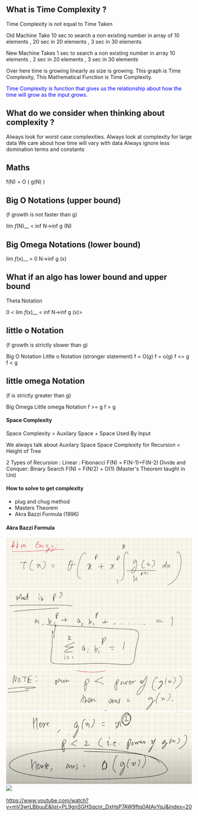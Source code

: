 ## What is Time Complexity ?
Time Complexity is not equal to Time Taken 

Old Machine Take 10 sec to search a  non existing number in array of 10 elements , 20 sec in 20 elements , 3 sec in 30 elements

New Machine Takes 1 sec to search a non existing number in array 10 elements , 2 sec in 20 elements , 3 sec in 30 elements

Over here time is growing linearly as size is growing. This graph is Time Complexity, This Mathematical Function is Time Complexity.


<span  style ="color: blue">Time Complexity is function that gives us the relationship about  how the time will grow as the input grows.</span>

## What do we consider when thinking about complexity ?
Always look for worst case complexities.
Always look at complexity for large data
We care about how time will vary with data
Always ignore less domination terms and constants

## Maths
 f(N) = O ( g(N) )


## Big O Notations (upper  bound) 
(f growth is not faster than g)

lim      _f_(N)__ < inf
N->inf    g (N)


## Big Omega Notations (lower bound)

lim      _f_(x)__ > 0
N->inf    g (x)


## What if an algo has lower bound  and upper bound

Theta Notation

0 < lim     _f_(x)__ < inf
    N->inf   g (x)>

## little o Notation 
(f growth is strictly slower than g)

Big O Notation        Little o Notation (stronger statement)
f = O(g)                 f = o(g)
f <= g                    f < g

## little omega Notation
(f is strictly greater than g)

Big Omega                    Little omega Notation
f >= g                             f > g


#### Space Complexity 
Space Complexity = Auxilary Space + Space Used By Input

We always talk about Auxilary Space
Space Complexity for Recursion = Height of Tree


2 Types of Recursion :
Linear : Fibonacci F(N) =  F(N-1)+F(N-2)
Divide and Conquer: Binary Search F(N) = F(N/2) + O(1)
(Master's Theorem taught in Uni)


#### How to solve to get complexity
- plug and chug method
- Masters Theorem
- Akra Bazzi Formula (1996)

#### Akra Bazzi Formula

<img src="Images\akraBazziFormula.png">

<img src ="Images\whatIsP.png">
<img src ="Images\PlessThanGxPart1.png">
<img src ="Images\PlessThanGxPart2.png">
<img src = "linearRecurrence.png ">

https://www.youtube.com/watch?v=mV3wrLBbuuE&list=PL9gnSGHSqcnr_DxHsP7AW9ftq0AtAyYqJ&index=20


